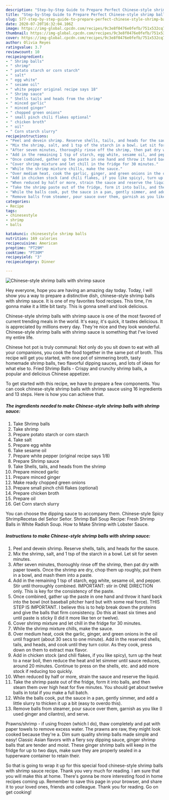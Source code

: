 ```yaml
---
description: "Step-by-Step Guide to Prepare Perfect Chinese-style shrimp balls with shrimp sauce"
title: "Step-by-Step Guide to Prepare Perfect Chinese-style shrimp balls with shrimp sauce"
slug: 577-step-by-step-guide-to-prepare-perfect-chinese-style-shrimp-balls-with-shrimp-sauce
date: 2020-07-20T16:32:04.106Z
image: https://img-global.cpcdn.com/recipes/9c3e8f0476e0fefb/751x532cq70/chinese-style-shrimp-balls-with-shrimp-sauce-recipe-main-photo.jpg
thumbnail: https://img-global.cpcdn.com/recipes/9c3e8f0476e0fefb/751x532cq70/chinese-style-shrimp-balls-with-shrimp-sauce-recipe-main-photo.jpg
cover: https://img-global.cpcdn.com/recipes/9c3e8f0476e0fefb/751x532cq70/chinese-style-shrimp-balls-with-shrimp-sauce-recipe-main-photo.jpg
author: Olivia Reyes
ratingvalue: 3.7
reviewcount: 10
recipeingredient:
- " Shrimp balls"
- " shrimp"
- " potato starch or corn starch"
- " salt"
- " egg white"
- " sesame oil"
- " white pepper original recipe says 18"
- " Shrimp sauce"
- " Shells tails and heads from the shrimp"
- " minced garlic"
- " minced ginger"
- " chopped green onions"
- " small pinch chili flakes optional"
- " chicken broth"
- " oil"
- " Corn starch slurry"
recipeinstructions:
- "Peel and devein shrimp. Reserve shells, tails, and heads for the sauce."
- "Mix the shrimp, salt, and 1 tsp of the starch in a bowl. Let sit for seven minutes."
- "After seven minutes, thoroughly rinse off the shrimp, then pat dry with paper towels. Once the shrimp are dry, chop them up roughly, put them in a bowl, and mash them into a paste."
- "Add in the remaining 1 tsp of starch, egg white, sesame oil, and pepper. Stir until thoroughly combined. IMPORTANT: stir in ONE DIRECTION only. This is key for the consistency of the paste."
- "Once combined, gather up the paste in one hand and throw it hard back into the bowl (not baseball pitcher hard but with some real force). THIS STEP IS IMPORTANT. I believe this is to help break down the proteins and give the balls that firm consistency. Do this at least six times and until paste is sticky (I did it more like ten or twelve)."
- "Cover shrimp mixture and let chill in the fridge for 30 minutes."
- "While the shrimp mixture chills, make the sauce."
- "Over medium heat, cook the garlic, ginger, and green onions in the oil until fragrant (about 30 secs to one minute). Add in the reserved shells, tails, and heads, and cook until they turn color. As they cook, press down on them to extract max flavor."
- "Add in chicken stock (and chili flakes, if you like spicy), turn up the heat to a near boil, then reduce the heat and let simmer until sauce reduces, around 20 minutes. Continue to press on the shells, etc. and add more stock if reducing too quickly."
- "When reduced by half or more, strain the sauce and reserve the liquid."
- "Take the shrimp paste out of the fridge, form it into balls, and then steam them over high heat for five minutes. You should get about twelve balls in total if you make a full batch."
- "While the balls cook, put the sauce in a pan, gently simmer, and add a little slurry to thicken it up a bit (easy to overdo this)."
- "Remove balls from steamer, pour sauce over them, garnish as you like (I used ginger and cilantro), and serve."
categories:
- Recipe
tags:
- chinesestyle
- shrimp
- balls

katakunci: chinesestyle shrimp balls 
nutrition: 169 calories
recipecuisine: American
preptime: "PT29M"
cooktime: "PT30M"
recipeyield: "3"
recipecategory: Dinner

---
```



![Chinese-style shrimp balls with shrimp sauce](https://img-global.cpcdn.com/recipes/9c3e8f0476e0fefb/751x532cq70/chinese-style-shrimp-balls-with-shrimp-sauce-recipe-main-photo.jpg)

Hey everyone, hope you are having an amazing day today. Today, I will show you a way to prepare a distinctive dish, chinese-style shrimp balls with shrimp sauce. It is one of my favorites food recipes. This time, I'm gonna make it a little bit tasty. This is gonna smell and look delicious.

Chinese-style shrimp balls with shrimp sauce is one of the most favored of current trending meals in the world. It's easy, it's quick, it tastes delicious. It is appreciated by millions every day. They're nice and they look wonderful. Chinese-style shrimp balls with shrimp sauce is something that I've loved my entire life.

Chinese hot pot is truly communal: Not only do you sit down to eat with all your companions, you cook the food together in the same pot of broth. This recipe will get you started, with one pot of simmering broth, tasty homemade shrimp balls, two flavorful dipping sauces, and lots of ideas for what else to. Fried Shrimp Balls - Crispy and crunchy shrimp balls, a popular and delicious Chinese appetizer.


To get started with this recipe, we have to prepare a few components. You can cook chinese-style shrimp balls with shrimp sauce using 16 ingredients and 13 steps. Here is how you can achieve that.

<!--inarticleads1-->

##### The ingredients needed to make Chinese-style shrimp balls with shrimp sauce:

1. Take  Shrimp balls
1. Take  shrimp
1. Prepare  potato starch or corn starch
1. Take  salt
1. Prepare  egg white
1. Take  sesame oil
1. Prepare  white pepper (original recipe says 1/8)
1. Prepare  Shrimp sauce
1. Take  Shells, tails, and heads from the shrimp
1. Prepare  minced garlic
1. Prepare  minced ginger
1. Make ready  chopped green onions
1. Prepare  small pinch chili flakes (optional)
1. Prepare  chicken broth
1. Prepare  oil
1. Get  Corn starch slurry


You can choose the dipping sauce to accompany them. Chinese-style Spicy ShrimpRecetas del Señor Señor. Shrimp Ball Soup Recipe: Fresh Shrimp Balls in White Radish Soup. How to Make Shrimp with Lobster Sauce. 

<!--inarticleads2-->

##### Instructions to make Chinese-style shrimp balls with shrimp sauce:

1. Peel and devein shrimp. Reserve shells, tails, and heads for the sauce.
1. Mix the shrimp, salt, and 1 tsp of the starch in a bowl. Let sit for seven minutes.
1. After seven minutes, thoroughly rinse off the shrimp, then pat dry with paper towels. Once the shrimp are dry, chop them up roughly, put them in a bowl, and mash them into a paste.
1. Add in the remaining 1 tsp of starch, egg white, sesame oil, and pepper. Stir until thoroughly combined. IMPORTANT: stir in ONE DIRECTION only. This is key for the consistency of the paste.
1. Once combined, gather up the paste in one hand and throw it hard back into the bowl (not baseball pitcher hard but with some real force). THIS STEP IS IMPORTANT. I believe this is to help break down the proteins and give the balls that firm consistency. Do this at least six times and until paste is sticky (I did it more like ten or twelve).
1. Cover shrimp mixture and let chill in the fridge for 30 minutes.
1. While the shrimp mixture chills, make the sauce.
1. Over medium heat, cook the garlic, ginger, and green onions in the oil until fragrant (about 30 secs to one minute). Add in the reserved shells, tails, and heads, and cook until they turn color. As they cook, press down on them to extract max flavor.
1. Add in chicken stock (and chili flakes, if you like spicy), turn up the heat to a near boil, then reduce the heat and let simmer until sauce reduces, around 20 minutes. Continue to press on the shells, etc. and add more stock if reducing too quickly.
1. When reduced by half or more, strain the sauce and reserve the liquid.
1. Take the shrimp paste out of the fridge, form it into balls, and then steam them over high heat for five minutes. You should get about twelve balls in total if you make a full batch.
1. While the balls cook, put the sauce in a pan, gently simmer, and add a little slurry to thicken it up a bit (easy to overdo this).
1. Remove balls from steamer, pour sauce over them, garnish as you like (I used ginger and cilantro), and serve.


Prawns/shrimp - if using frozen (which I do), thaw completely and pat with paper towels to remove excess water. The prawns are raw, they might look cooked because they&#39;re a. Dim sum quality shrimp balls made simple and easy! Classic Asian flavors with a fiery soy dipping sauce, ginger shrimp balls that are tender and moist. These ginger shrimp balls will keep in the fridge for up to two days, make sure they are properly sealed in a tupperware container to retain their. 

So that is going to wrap it up for this special food chinese-style shrimp balls with shrimp sauce recipe. Thank you very much for reading. I am sure that you will make this at home. There's gonna be more interesting food in home recipes coming up. Remember to save this page in your browser, and share it to your loved ones, friends and colleague. Thank you for reading. Go on get cooking!
